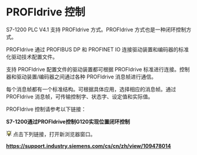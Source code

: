 # PROFIdrive 控制

S7-1200 PLC V4.1 支持 PROFIdrive 方式。PROFIdrive
方式也是一种闭环控制方式。

PROFIdrive 通过 PROFIBUS DP 和 PROFINET IO
连接驱动装置和编码器的标准化驱动技术配置文件。 

支持 PROFIdrive 配置文件的驱动装置都可根据 PROFIdrive
标准进行连接。控制器和驱动装置/编码器之间通过各种 PROFIdrive
消息帧进行通信。

每个消息帧都有一个标准结构。可根据具体应用，选择相应的消息帧。通过
PROFIdrive 消息帧，可传输控制字、状态字、设定值和实际值。

PROFIdrive 控制请参考以下链接：

**S7-1200通过PROFIdrive控制G120实现位置闭环控制**

![](images/3.gif) 点击下列链接，打开新浏览器窗口。

**<https://support.industry.siemens.com/cs/cn/zh/view/109478014>**
